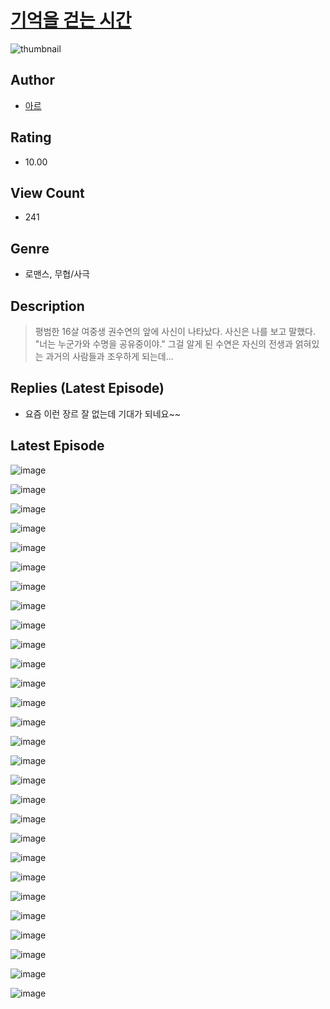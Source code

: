 # [기억을 걷는 시간](https://comic.naver.com/challenge/list?titleId=810055)
![thumbnail](https://image-comic.pstatic.net/user_contents_data/challenge_comic/2023/05/23/336801/upload_3991087790802952501_480x623.jpeg)

## Author
- [아르](https://comic.naver.com/artistTitle?id=336801)

## Rating
- 10.00

## View Count
- 241

## Genre
- 로맨스, 무협/사극

## Description
> 평범한 16살 여중생 권수연의 앞에 사신이 나타났다. 사신은 나를 보고 말했다. "너는 누군가와 수명을 공유중이야." 그걸 알게 된 수연은 자신의 전생과 얽혀있는 과거의 사람들과 조우하게 되는데...

## Replies (Latest Episode)
- 요즘 이런 장르 잘 없는데 기대가 되네요~~

## Latest Episode
![image](https://image-comic.pstatic.net/user_contents_data/challenge_comic/2023/05/23/336801/upload_7219945549311914039.jpeg)

![image](https://image-comic.pstatic.net/user_contents_data/challenge_comic/2023/05/23/336801/upload_3919030183816018275.jpeg)

![image](https://image-comic.pstatic.net/user_contents_data/challenge_comic/2023/05/23/336801/upload_3486410871372592230.jpeg)

![image](https://image-comic.pstatic.net/user_contents_data/challenge_comic/2023/05/23/336801/upload_3545794593116676660.jpeg)

![image](https://image-comic.pstatic.net/user_contents_data/challenge_comic/2023/05/23/336801/upload_7377570427376788278.jpeg)

![image](https://image-comic.pstatic.net/user_contents_data/challenge_comic/2023/05/23/336801/upload_4050817862320075107.jpeg)

![image](https://image-comic.pstatic.net/user_contents_data/challenge_comic/2023/05/23/336801/upload_7161064467489436261.jpeg)

![image](https://image-comic.pstatic.net/user_contents_data/challenge_comic/2023/05/23/336801/upload_7365695886466496869.jpeg)

![image](https://image-comic.pstatic.net/user_contents_data/challenge_comic/2023/05/23/336801/upload_3832675854793849188.jpeg)

![image](https://image-comic.pstatic.net/user_contents_data/challenge_comic/2023/05/23/336801/upload_3545006027759431731.jpeg)

![image](https://image-comic.pstatic.net/user_contents_data/challenge_comic/2023/05/23/336801/upload_7148399399157524018.jpeg)

![image](https://image-comic.pstatic.net/user_contents_data/challenge_comic/2023/05/23/336801/upload_3486121682519864932.jpeg)

![image](https://image-comic.pstatic.net/user_contents_data/challenge_comic/2023/05/23/336801/upload_3689353410357114416.jpeg)

![image](https://image-comic.pstatic.net/user_contents_data/challenge_comic/2023/05/23/336801/upload_7293641380489869618.jpeg)

![image](https://image-comic.pstatic.net/user_contents_data/challenge_comic/2023/05/23/336801/upload_3631137589692479537.jpeg)

![image](https://image-comic.pstatic.net/user_contents_data/challenge_comic/2023/05/23/336801/upload_3544395812529845817.jpeg)

![image](https://image-comic.pstatic.net/user_contents_data/challenge_comic/2023/05/23/336801/upload_3618980057780336945.jpeg)

![image](https://image-comic.pstatic.net/user_contents_data/challenge_comic/2023/05/23/336801/upload_7077178538618599734.jpeg)

![image](https://image-comic.pstatic.net/user_contents_data/challenge_comic/2023/05/23/336801/upload_3486130693425214051.jpeg)

![image](https://image-comic.pstatic.net/user_contents_data/challenge_comic/2023/05/23/336801/upload_3846699035523310390.jpeg)

![image](https://image-comic.pstatic.net/user_contents_data/challenge_comic/2023/05/23/336801/upload_7292560767573833779.jpeg)

![image](https://image-comic.pstatic.net/user_contents_data/challenge_comic/2023/05/23/336801/upload_7148958862416361315.jpeg)

![image](https://image-comic.pstatic.net/user_contents_data/challenge_comic/2023/05/23/336801/upload_7018068788422914405.jpeg)

![image](https://image-comic.pstatic.net/user_contents_data/challenge_comic/2023/05/23/336801/upload_4120847768706167601.jpeg)

![image](https://image-comic.pstatic.net/user_contents_data/challenge_comic/2023/05/23/336801/upload_7363446110387582566.jpeg)

![image](https://image-comic.pstatic.net/user_contents_data/challenge_comic/2023/05/23/336801/upload_7364851276916876086.jpeg)

![image](https://image-comic.pstatic.net/user_contents_data/challenge_comic/2023/05/23/336801/upload_3690480238832738662.jpeg)

![image](https://image-comic.pstatic.net/user_contents_data/challenge_comic/2023/05/23/336801/upload_3546922493776455014.jpeg)
